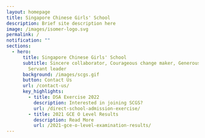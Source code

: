 ```yaml
---
layout: homepage
title: Singapore Chinese Girls' School
description: Brief site description here
image: /images/isomer-logo.svg
permalink: /
notification: ""
sections:
  - hero:
      title: Singapore Chinese Girls' School
      subtitle: Sincere collaborator, Courageous change maker, Generous contributor,
        Servant leader
      background: /images/scgs.gif
      button: Contact Us
      url: /contact-us/
      key_highlights:
        - title: DSA Exercise 2022
          description: Interested in joining SCGS?
          url: /direct-school-admission-exercise/
        - title: 2021 GCE O Level Results
          description: Read More
          url: /2021-gce-o-level-examination-results/
---
```

